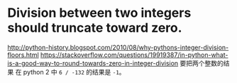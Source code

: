 # Division between two integers should truncate toward zero.
http://python-history.blogspot.com/2010/08/why-pythons-integer-division-floors.html
https://stackoverflow.com/questions/19919387/in-python-what-is-a-good-way-to-round-towards-zero-in-integer-division
要把两个整数的结果
在 python 2 中 `6 / -132` 的结果是 `-1`。
 
